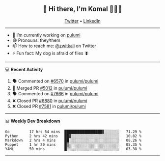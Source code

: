 <h2 align="center"> 👋 Hi there, I'm Komal 🧑🏾‍💻 </h2>
<p align="center">
    <a href="https://twitter.com/zwitkali">Twitter</a> •
    <a href="https://www.linkedin.com/in/komal-ali/">LinkedIn</a>
</p>

--------

- 🔭 I’m currently working on [pulumi](https://github.com/pulumi/pulumi)
- 😄 Pronouns: they/them
- 📫 How to reach me: [@zwitkali](https://twitter.com/zwitkali) on Twitter
- ⚡ Fun fact: My dog is afraid of flies 🪰

--------
💻 **Recent Activity**

<!--START_SECTION:activity-->
1. 🗣 Commented on [#6570](https://github.com/pulumi/pulumi/issues/6570) in [pulumi/pulumi](https://github.com/pulumi/pulumi)
2. 🎉 Merged PR [#5012](https://github.com/pulumi/pulumi/pull/5012) in [pulumi/pulumi](https://github.com/pulumi/pulumi)
3. 🗣 Commented on [#7666](https://github.com/pulumi/pulumi/issues/7666) in [pulumi/pulumi](https://github.com/pulumi/pulumi)
4. ❌ Closed PR [#6880](https://github.com/pulumi/pulumi/pull/6880) in [pulumi/pulumi](https://github.com/pulumi/pulumi)
5. ❌ Closed PR [#7581](https://github.com/pulumi/pulumi/pull/7581) in [pulumi/pulumi](https://github.com/pulumi/pulumi)
<!--END_SECTION:activity-->

--------

📊 **Weekly Dev Breakdown**
<!--START_SECTION:waka-->
```text
Go         17 hrs 54 mins  █████████████████▓░░░░░░░   71.29 % 
Python     2 hrs 42 mins   ██▓░░░░░░░░░░░░░░░░░░░░░░   10.82 % 
Markdown   2 hrs 4 mins    ██░░░░░░░░░░░░░░░░░░░░░░░   08.26 % 
Puppet     1 hr 20 mins    █▒░░░░░░░░░░░░░░░░░░░░░░░   05.35 % 
YAML       50 mins         █░░░░░░░░░░░░░░░░░░░░░░░░   03.38 % 
```
<!--END_SECTION:waka-->

--------